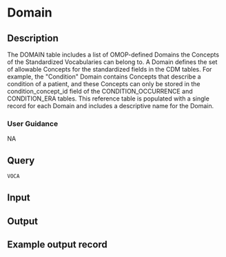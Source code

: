 <!--

-->

# Domain










 

## Description
The DOMAIN table includes a list of OMOP-defined Domains the Concepts of the Standardized Vocabularies can belong to. A Domain defines the set of allowable Concepts for the standardized fields in the CDM tables. For example, the "Condition" Domain contains Concepts that describe a condition of a patient, and these Concepts can only be stored in the condition_concept_id field of the CONDITION_OCCURRENCE and CONDITION_ERA tables. This reference table is populated with a single record for each Domain and includes a descriptive name for the Domain.
### User Guidance
NA



 
## Query
```sql
VOCA
```








 

## Input




 

## Output



 

## Example output record






